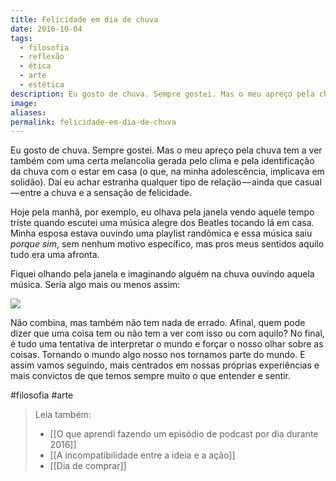 ```yaml
---
title: Felicidade em dia de chuva
date: 2016-10-04
tags:
  - filosofia
  - reflexão
  - ética
  - arte
  - estética
description: Eu gosto de chuva. Sempre gostei. Mas o meu apreço pela chuva tem a ver também com uma certa melancolia gerada pelo clima e pela…
image: 
aliases:
permalink: felicidade-em-dia-de-chuva
---
```

Eu gosto de chuva. Sempre gostei. Mas o meu apreço pela chuva tem a ver também com uma certa melancolia gerada pelo clima e pela identificação da chuva com o estar em casa (o que, na minha adolescência, implicava em solidão). Daí eu achar estranha qualquer tipo de relação — ainda que casual — entre a chuva e a sensação de felicidade.

Hoje pela manhã, por exemplo, eu olhava pela janela vendo aquele tempo triste quando escutei uma música alegre dos Beatles tocando lá em casa. Minha esposa estava ouvindo uma playlist randômica e essa música saiu _porque sim_, sem nenhum motivo específico, mas pros meus sentidos aquilo tudo era uma afronta.

Fiquei olhando pela janela e imaginando alguém na chuva ouvindo aquela música. Seria algo mais ou menos assim:

<img src="/assets/img/felicidade-em-dia-de chuva-medium.png">

Não combina, mas também não tem nada de errado. Afinal, quem pode dizer que uma coisa tem ou não tem a ver com isso ou com aquilo? No final, é tudo uma tentativa de interpretar o mundo e forçar o nosso olhar sobre as coisas. Tornando o mundo algo nosso nos tornamos parte do mundo. E assim vamos seguindo, mais centrados em nossas próprias experiências e mais convictos de que temos sempre muito o que entender e sentir.


#filosofia #arte

> Leia também:
> - [[O que aprendi fazendo um episódio de podcast por dia durante 2016]]
> - [[A incompatibilidade entre a ideia e a ação]]
> - [[Dia de comprar]]
